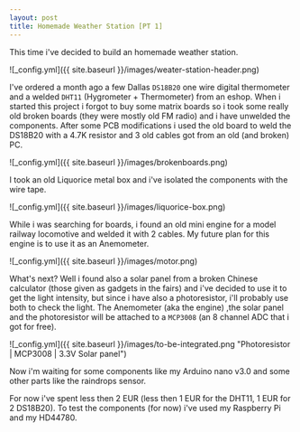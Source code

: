 ```yaml
---
layout: post
title: Homemade Weather Station [PT 1]
---
```


This time i've decided to build an homemade weather station.

![_config.yml]({{ site.baseurl }}/images/weater-station-header.png)

I've ordered a month ago a few Dallas `DS18B20` one wire digital thermometer and a welded `DHT11` (Hygrometer + Thermometer) from an eshop. When i started this project i forgot to buy some matrix boards so i took some really old broken boards (they were mostly old FM radio) and i have unwelded the components. After some PCB modifications i used the old board to weld the DS18B20 with a 4.7K resistor and 3 old cables got from an old (and broken) PC.

![_config.yml]({{ site.baseurl }}/images/brokenboards.png)

I took an old Liquorice metal box and i've isolated the components with the wire tape.

![_config.yml]({{ site.baseurl }}/images/liquorice-box.png)

While i was searching for boards, i found an old mini engine for a model railway locomotive and welded it with 2 cables. My future plan for this engine is to use it as an Anemometer.

![_config.yml]({{ site.baseurl }}/images/motor.png)

What's next? Well i found also a solar panel from a broken Chinese calculator (those given as gadgets in the fairs) and i've decided to use it to get the light intensity, but since i have also a photoresistor, i'll probably use both to check the light. The Anemometer (aka the engine) ,the solar panel and the photoresistor will be attached to a `MCP3008` (an 8 channel ADC that i got for free).

![_config.yml]({{ site.baseurl }}/images/to-be-integrated.png "Photoresistor | MCP3008 | 3.3V Solar panel")

Now i'm waiting for some components like my Arduino nano v3.0 and some other parts like the raindrops sensor.

For now i've spent less then 2 EUR (less then 1 EUR for the DHT11, 1 EUR for 2 DS18B20).
To test the components (for now) i've used my Raspberry Pi and my HD44780. 
